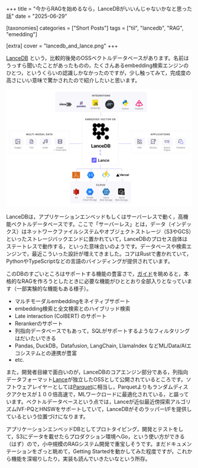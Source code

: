 +++
title = "今からRAGを始めるなら，LanceDBがいいんじゃないかなと思った話"
date = "2025-06-29"

[taxonomies]
categories = ["Short Posts"]
tags = ["til", "lancedb", "RAG", "emedding"]

[extra]
cover = "lancedb_and_lance.png"
+++

[LanceDB](https://github.com/lancedb/lancedb) という，比較的後発のOSSベクトルデータベースがあります。名前はうっすら聞いたことがあったものの，たくさんあるembedding検索エンジンのひとつ，というくらいの認識しかなかったのですが，少し触ってみて，完成度の高さにいい意味で驚かされたので紹介したいと思います。

![](lancedb_and_lance.png)

LanceDBは，アプリケーションエンベッドもしくはサーバーレスで動く，高機能ベクトルデータベースです。ここで「サーバーレス」とは，データ（インデックス）はネットワークファイルシステムやオブジェクトストレージ（S3やGCS）といったストレージバックエンドに置かれていて，LanceDBのプロセス自体はステートレスで動作する，といった意味合いのようです。データベースや検索エンジンで，最近こういった設計が増えてきました。コアはRustで書かれていて，PythonやTypeScriptなどの言語のバインディングが提供されています。

このDBのすごいところはサポートする機能の豊富さで，[ガイド](lancedb.github.io/lancedb/guides/tables/)を眺めると，本格的なRAGを作ろうとしたときに必要な機能がひととおり全部入りとなっています（一部実験的な機能もある様子）。

<!-- more -->

- マルチモーダルembeddingをネイティブサポート
- embedding検索と全文検索とのハイブリッド検索
- Late interaction (ColBERT) のサポート
- Rerankerのサポート
- 列指向データベースでもあって，SQLがサポートするようなフィルタリングはだいたいできる
- Pandas, DuckDB，Datafusion, LangChain, LlamaIndex などML/Data/AIエコシステムとの連携が豊富
- etc.

また，開発者目線で面白いのが，LanceDBのコアエンジン部分である，列指向データフォーマット[Lance](https://github.com/lancedb/lance)が独立したOSSとして公開されているところです。ソフトウェアレイヤーとしては[Parquet](https://parquet.apache.org/)に相当し，Parquetよりもランダムディスクアクセスが１００倍高速で，MLワークロードに最適化されている，と謳っています。ベクトルデータベースという点では，Lanceが近似最近傍探索アルゴリズムIVF-PQとHNSWをサポートしていて，LanceDBがそのラッパーI/Fを提供しているという位置づけになります。

アプリケーションエンベッドDBとしてプロトタイピング，開発とテストをして，S3にデータを載せたらプロダクション環境へGo，という使い方ができる（はず）ので，小中規模のRAGシステム開発で重宝しそうです。まだドキュメンテーションをざっと眺めて，Getting Startedを動かしてみた程度ですが，これから機能を深堀りしたり，実装も読んでいきたいなという所存。
